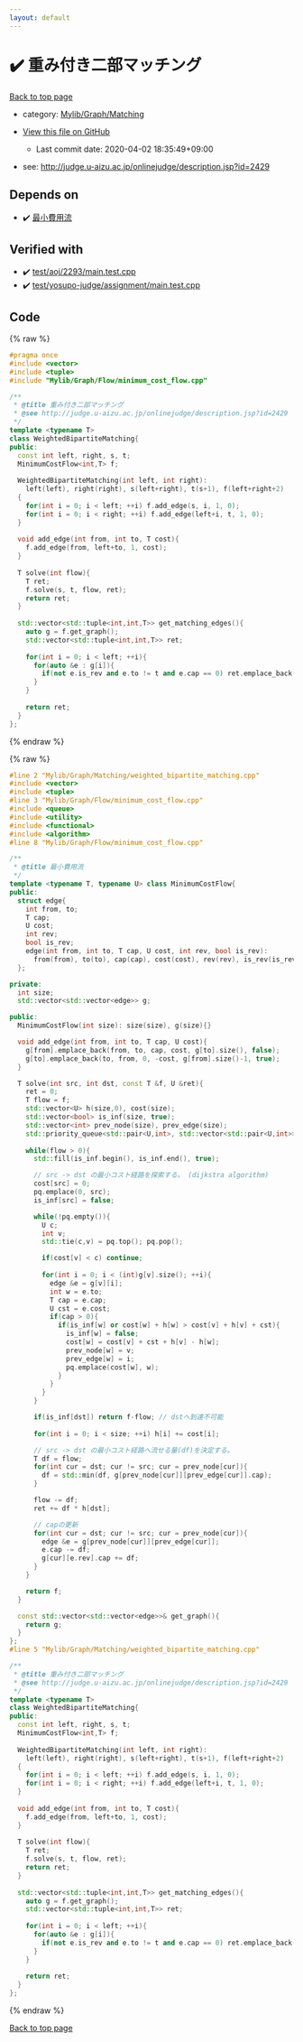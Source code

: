 ```yaml
---
layout: default
---
```


<!-- mathjax config similar to math.stackexchange -->
<script type="text/javascript" async
  src="https://cdnjs.cloudflare.com/ajax/libs/mathjax/2.7.5/MathJax.js?config=TeX-MML-AM_CHTML">
</script>
<script type="text/x-mathjax-config">
  MathJax.Hub.Config({
    TeX: { equationNumbers: { autoNumber: "AMS" }},
    tex2jax: {
      inlineMath: [ ['$','$'] ],
      processEscapes: true
    },
    "HTML-CSS": { matchFontHeight: false },
    displayAlign: "left",
    displayIndent: "2em"
  });
</script>

<script type="text/javascript" src="https://cdnjs.cloudflare.com/ajax/libs/jquery/3.4.1/jquery.min.js"></script>
<script src="https://cdn.jsdelivr.net/npm/jquery-balloon-js@1.1.2/jquery.balloon.min.js" integrity="sha256-ZEYs9VrgAeNuPvs15E39OsyOJaIkXEEt10fzxJ20+2I=" crossorigin="anonymous"></script>
<script type="text/javascript" src="../../../../assets/js/copy-button.js"></script>
<link rel="stylesheet" href="../../../../assets/css/copy-button.css" />


# :heavy_check_mark: 重み付き二部マッチング

<a href="../../../../index.html">Back to top page</a>

* category: <a href="../../../../index.html#65eb1c5db2b1bd726d58cf661f149e7c">Mylib/Graph/Matching</a>
* <a href="{{ site.github.repository_url }}/blob/master/Mylib/Graph/Matching/weighted_bipartite_matching.cpp">View this file on GitHub</a>
    - Last commit date: 2020-04-02 18:35:49+09:00


* see: <a href="http://judge.u-aizu.ac.jp/onlinejudge/description.jsp?id=2429">http://judge.u-aizu.ac.jp/onlinejudge/description.jsp?id=2429</a>


## Depends on

* :heavy_check_mark: <a href="../Flow/minimum_cost_flow.cpp.html">最小費用流</a>


## Verified with

* :heavy_check_mark: <a href="../../../../verify/test/aoj/2293/main.test.cpp.html">test/aoj/2293/main.test.cpp</a>
* :heavy_check_mark: <a href="../../../../verify/test/yosupo-judge/assignment/main.test.cpp.html">test/yosupo-judge/assignment/main.test.cpp</a>


## Code

<a id="unbundled"></a>
{% raw %}
```cpp
#pragma once
#include <vector>
#include <tuple>
#include "Mylib/Graph/Flow/minimum_cost_flow.cpp"

/**
 * @title 重み付き二部マッチング
 * @see http://judge.u-aizu.ac.jp/onlinejudge/description.jsp?id=2429
 */
template <typename T>
class WeightedBipartiteMatching{
public:
  const int left, right, s, t;
  MinimumCostFlow<int,T> f;
 
  WeightedBipartiteMatching(int left, int right):
    left(left), right(right), s(left+right), t(s+1), f(left+right+2)
  {
    for(int i = 0; i < left; ++i) f.add_edge(s, i, 1, 0);
    for(int i = 0; i < right; ++i) f.add_edge(left+i, t, 1, 0);
  }
 
  void add_edge(int from, int to, T cost){
    f.add_edge(from, left+to, 1, cost);
  }
 
  T solve(int flow){
    T ret;
    f.solve(s, t, flow, ret);
    return ret;
  }
 
  std::vector<std::tuple<int,int,T>> get_matching_edges(){
    auto g = f.get_graph();
    std::vector<std::tuple<int,int,T>> ret;
 
    for(int i = 0; i < left; ++i){
      for(auto &e : g[i]){
        if(not e.is_rev and e.to != t and e.cap == 0) ret.emplace_back(i, e.to-left, e.cost);
      }
    }
 
    return ret;
  }
};

```
{% endraw %}

<a id="bundled"></a>
{% raw %}
```cpp
#line 2 "Mylib/Graph/Matching/weighted_bipartite_matching.cpp"
#include <vector>
#include <tuple>
#line 3 "Mylib/Graph/Flow/minimum_cost_flow.cpp"
#include <queue>
#include <utility>
#include <functional>
#include <algorithm>
#line 8 "Mylib/Graph/Flow/minimum_cost_flow.cpp"

/**
 * @title 最小費用流
 */
template <typename T, typename U> class MinimumCostFlow{
public:
  struct edge{
    int from, to;
    T cap;
    U cost;
    int rev;
    bool is_rev;
    edge(int from, int to, T cap, U cost, int rev, bool is_rev):
      from(from), to(to), cap(cap), cost(cost), rev(rev), is_rev(is_rev){}
  };

private:
  int size;
  std::vector<std::vector<edge>> g;

public:
  MinimumCostFlow(int size): size(size), g(size){}

  void add_edge(int from, int to, T cap, U cost){
    g[from].emplace_back(from, to, cap, cost, g[to].size(), false);
    g[to].emplace_back(to, from, 0, -cost, g[from].size()-1, true);
  }

  T solve(int src, int dst, const T &f, U &ret){
    ret = 0;
    T flow = f;
    std::vector<U> h(size,0), cost(size);
    std::vector<bool> is_inf(size, true);
    std::vector<int> prev_node(size), prev_edge(size);
    std::priority_queue<std::pair<U,int>, std::vector<std::pair<U,int>>, std::greater<std::pair<U,int>>> pq;
    
    while(flow > 0){
      std::fill(is_inf.begin(), is_inf.end(), true);

      // src -> dst の最小コスト経路を探索する。 (dijkstra algorithm)
      cost[src] = 0;
      pq.emplace(0, src);
      is_inf[src] = false;

      while(!pq.empty()){
        U c;
        int v;
        std::tie(c,v) = pq.top(); pq.pop();

        if(cost[v] < c) continue;
	
        for(int i = 0; i < (int)g[v].size(); ++i){
          edge &e = g[v][i];
          int w = e.to;
          T cap = e.cap;
          U cst = e.cost;
          if(cap > 0){
            if(is_inf[w] or cost[w] + h[w] > cost[v] + h[v] + cst){
              is_inf[w] = false;
              cost[w] = cost[v] + cst + h[v] - h[w];
              prev_node[w] = v;
              prev_edge[w] = i;
              pq.emplace(cost[w], w);
            }
          }
        }
      }

      if(is_inf[dst]) return f-flow; // dstへ到達不可能
      
      for(int i = 0; i < size; ++i) h[i] += cost[i];

      // src -> dst の最小コスト経路へ流せる量(df)を決定する。
      T df = flow;
      for(int cur = dst; cur != src; cur = prev_node[cur]){
        df = std::min(df, g[prev_node[cur]][prev_edge[cur]].cap);
      }

      flow -= df;
      ret += df * h[dst];

      // capの更新
      for(int cur = dst; cur != src; cur = prev_node[cur]){
        edge &e = g[prev_node[cur]][prev_edge[cur]];
        e.cap -= df;
        g[cur][e.rev].cap += df;	
      }
    }

    return f;
  }

  const std::vector<std::vector<edge>>& get_graph(){
    return g;
  }
};
#line 5 "Mylib/Graph/Matching/weighted_bipartite_matching.cpp"

/**
 * @title 重み付き二部マッチング
 * @see http://judge.u-aizu.ac.jp/onlinejudge/description.jsp?id=2429
 */
template <typename T>
class WeightedBipartiteMatching{
public:
  const int left, right, s, t;
  MinimumCostFlow<int,T> f;
 
  WeightedBipartiteMatching(int left, int right):
    left(left), right(right), s(left+right), t(s+1), f(left+right+2)
  {
    for(int i = 0; i < left; ++i) f.add_edge(s, i, 1, 0);
    for(int i = 0; i < right; ++i) f.add_edge(left+i, t, 1, 0);
  }
 
  void add_edge(int from, int to, T cost){
    f.add_edge(from, left+to, 1, cost);
  }
 
  T solve(int flow){
    T ret;
    f.solve(s, t, flow, ret);
    return ret;
  }
 
  std::vector<std::tuple<int,int,T>> get_matching_edges(){
    auto g = f.get_graph();
    std::vector<std::tuple<int,int,T>> ret;
 
    for(int i = 0; i < left; ++i){
      for(auto &e : g[i]){
        if(not e.is_rev and e.to != t and e.cap == 0) ret.emplace_back(i, e.to-left, e.cost);
      }
    }
 
    return ret;
  }
};

```
{% endraw %}

<a href="../../../../index.html">Back to top page</a>

